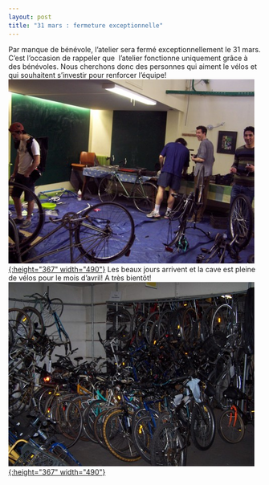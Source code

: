 ```yaml
---
layout: post
title: "31 mars : fermeture exceptionnelle"
---
```



Par manque de bénévole, l’atelier sera fermé exceptionnellement le 31 mars.
C’est l’occasion de rappeler que  l’atelier fonctionne uniquement grâce à des bénévoles. Nous cherchons donc des personnes qui aiment le vélos et qui souhaitent s’investir pour renforcer l’équipe!
[![](/assets/100_67331-490x367.jpg "bricolage_atelier"){:height="367" width="490"}](100_6733-2/index.html)
Les beaux jours arrivent et la cave est pleine de vélos pour le mois d’avril! A très bientôt!
[![](/assets/100_6737-490x367.jpg "cave"){:height="367" width="490"}](100_6737/index.html)
 
 
